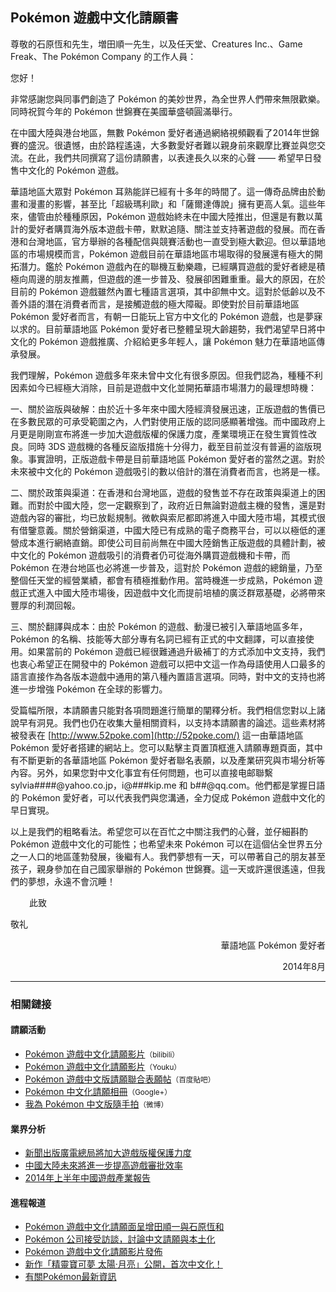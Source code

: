 ## Pokémon 遊戲中文化請願書

<p class="lead">尊敬的石原恆和先生，増田順一先生，以及任天堂、Creatures Inc.、Game Freak、The Pokémon Company 的工作人員：</p>

您好！

非常感謝您與同事們創造了 Pokémon 的美妙世界，為全世界人們帶來無限歡樂。同時祝賀今年的 Pokémon 世錦賽在美國華盛頓圓滿舉行。

在中國大陸與港台地區，無數 Pokémon 愛好者通過網絡視頻觀看了2014年世錦賽的盛況。很遺憾，由於路程遙遠，大多數愛好者難以親身前來觀摩比賽並與您交流。在此，我們共同撰寫了這份請願書，以表達長久以來的心聲 —— 希望早日發售中文化的 Pokémon 遊戲。

華語地區大眾對 Pokémon 耳熟能詳已經有十多年的時間了。這一傳奇品牌由於動畫和漫畫的影響，甚至比「超級瑪利歐」和「薩爾達傳說」擁有更高人氣。這些年來，儘管由於種種原因，Pokémon 遊戲始終未在中國大陸推出，但還是有數以萬計的愛好者購買海外版本遊戲卡帶，默默追隨、關注並支持著遊戲的發展。而在香港和台灣地區，官方舉辦的各種配信與競賽活動也一直受到極大歡迎。但以華語地區的市場規模而言，Pokémon 遊戲目前在華語地區市場取得的發展還有極大的開拓潛力。鑑於 Pokémon 遊戲內在的聯機互動樂趣，已經購買遊戲的愛好者總是積極向周邊的朋友推薦，但遊戲的進一步普及、發展卻困難重重。最大的原因，在於目前的 Pokémon 遊戲雖然內置七種語言選項，其中卻無中文。這對於低齡以及不善外語的潛在消費者而言，是接觸遊戲的極大障礙。即使對於目前華語地區 Pokémon 愛好者而言，有朝一日能玩上官方中文化的 Pokémon 遊戲，也是夢寐以求的。目前華語地區 Pokémon 愛好者已整體呈現大齡趨勢，我們渴望早日將中文化的 Pokémon 遊戲推廣、介紹給更多年輕人，讓 Pokémon 魅力在華語地區傳承發展。

我們理解，Pokémon 遊戲多年來未曾中文化有很多原因。但我們認為，種種不利因素如今已經極大消除，目前是遊戲中文化並開拓華語市場潛力的最理想時機：

一、關於盜版與破解：由於近十多年來中國大陸經濟發展迅速，正版遊戲的售價已在多數民眾的可承受範圍之內，人們對使用正版的認同感顯著增強。而中國政府上月更是剛剛宣布將進一步加大遊戲版權的保護力度，產業環境正在發生實質性改良。同時 3DS 遊戲機的各種反盜版措施十分得力，截至目前並沒有普遍的盜版現象。事實證明，正版遊戲卡帶是目前華語地區 Pokémon 愛好者的當然之選。對於未來被中文化的 Pokémon 遊戲吸引的數以倍計的潛在消費者而言，也將是一樣。

二、關於政策與渠道：在香港和台灣地區，遊戲的發售並不存在政策與渠道上的困難。而對於中國大陸，您一定觀察到了，政府近日無論對遊戲主機的發售，還是對遊戲內容的審批，均已放鬆規制。微軟與索尼都即將進入中國大陸市場，其模式很有借鑒意義。關於營銷渠道，中國大陸已有成熟的電子商務平台，可以以極低的運營成本進行網絡直銷。即使公司目前尚無在中國大陸銷售正版遊戲的具體計劃，被中文化的 Pokémon 遊戲吸引的消費者仍可從海外購買遊戲機和卡帶，而 Pokémon 在港台地區也必將進一步普及，這對於 Pokémon 遊戲的總銷量，乃至整個任天堂的經營業績，都會有積極推動作用。當時機進一步成熟，Pokémon 遊戲正式進入中國大陸市場後，因遊戲中文化而提前培植的廣泛群眾基礎，必將帶來豐厚的利潤回報。

三、關於翻譯與成本：由於 Pokémon 的遊戲、動漫已被引入華語地區多年，Pokémon 的名稱、技能等大部分專有名詞已經有正式的中文翻譯，可以直接使用。如果當前的 Pokémon 遊戲已經很難通過升級補丁的方式添加中文支持，我們也衷心希望正在開發中的 Pokémon 遊戲可以把中文這一作為母語使用人口最多的語言直接作為各版本遊戲中通用的第八種內置語言選項。同時，對中文的支持也將進一步增強 Pokémon 在全球的影響力。

受篇幅所限，本請願書只能對各項問題進行簡單的闡釋分析。我們相信您對以上諸說早有洞見。我們也仍在收集大量相關資料，以支持本請願書的論述。這些素材將被發表在 [http://www.52poke.com](http://52poke.com/) 這一由華語地區 Pokémon 愛好者搭建的網站上。您可以點擊主頁置頂框進入請願專題頁面，其中有不斷更新的各華語地區 Pokémon 愛好者聯名表願，以及產業研究與市場分析等內容。另外，如果您對中文化事宜有任何問題，也可以直接电邮聯繫 sylvia####@yahoo.co.jp，i@###kip.me 和 b##@qq.com。他們都是掌握日語的 Pokémon 愛好者，可以代表我們與您溝通，全力促成 Pokémon 遊戲中文化的早日實現。

以上是我們的粗略看法。希望您可以在百忙之中關注我們的心聲，並仔細斟酌 Pokémon 遊戲中文化的可能性；也希望未來 Pokémon 可以在這個佔全世界五分之一人口的地區蓬勃發展，後繼有人。我們夢想有一天，可以帶著自己的朋友甚至孩子，親身參加在自己國家舉辦的 Pokémon 世錦賽。這一天或許還很遙遠，但我們的夢想，永遠不會沉睡！

<p style="padding-left:30px">此致</p>

敬礼

<p style="text-align:right">華語地區 Pokémon 愛好者</p>

<p style="text-align:right">2014年8月</p>

* * *

### 相關鏈接

#### 請願活動

- [Pokémon 遊戲中文化請願影片](http://www.bilibili.com/video/av1648408/)<small>（bilibili）</small>
- [Pokémon 遊戲中文化請願影片](http://v.youku.com/v_show/id_XODEwMTEwNTk2.html)<small>（Youku）</small>
- [Pokémon 遊戲中文版請願聯合表願帖](http://tieba.baidu.com/p/3200483197)<small>（百度貼吧）</small>
- [Pokémon 中文化請願相冊](https://plus.google.com/photos/104089344200163816201/albums/6043319481561099041)<small>（Google+）</small>
- [我為 Pokémon 中文版隨手拍](http://weibo.com/p/10080878c7d2dbdf7c2b1f4ba240e88a3f294e)<small>（微博）</small>

#### 業界分析

- [新聞出版廣電總局將加大遊戲版權保護力度](http://www.ce.cn/culture/gd/201407/30/t20140730_3258558.shtml)
- [中國大陸未來將進一步提高遊戲審批效率](http://game.people.com.cn/n/2014/0808/c40130-25432289.html)
- [2014年上半年中國遊戲產業報告](http://www.199it.com/archives/262565.html)

#### 進程報道

- [Pokémon 遊戲中文化請願面呈增田順一與石原恆和](http://52poke.com/post/3056/)
- [Pokémon 公司接受訪談，討論中文請願與本土化](http://www.asia-popculture.com.cn/column/2014/09/26/13456/)
- [Pokémon 遊戲中文化請願影片發佈](http://52poke.com/post/3205/)
- [新作「精靈寶可夢 太陽·月亮」公開，首次中文化！](https://52poke.com/post/3671/)
- [有關Pokémon最新資訊](https://www.youtube.com/watch?v=mWSCYwGkCkY)
